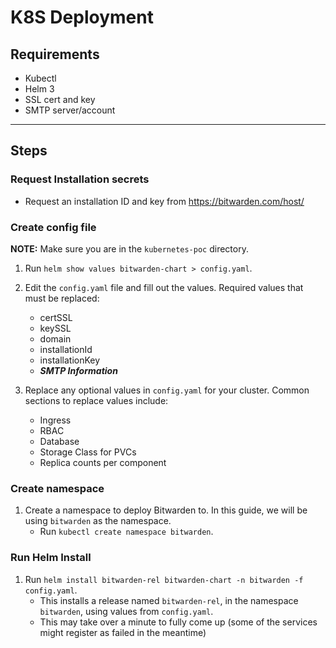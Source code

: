 # K8S Deployment

## Requirements

- Kubectl
- Helm 3
- SSL cert and key
- SMTP server/account

---

## Steps
### Request Installation secrets
- Request an installation ID and key from https://bitwarden.com/host/

### Create config file
**NOTE:** Make sure you are in the `kubernetes-poc` directory.  
1. Run `helm show values bitwarden-chart > config.yaml`.
1. Edit the `config.yaml` file and fill out the values.  Required values that must be replaced:
    - certSSL
    - keySSL
    - domain
    - installationId
    - installationKey
    - ***SMTP Information***

1. Replace any optional values in `config.yaml` for your cluster.  Common sections to replace values include:
    - Ingress
    - RBAC
    - Database
    - Storage Class for PVCs
    - Replica counts per component

### Create namespace
1. Create a namespace to deploy Bitwarden to.  In this guide, we will be using `bitwarden` as the namespace.
    - Run `kubectl create namespace bitwarden`.

### Run Helm Install
1. Run `helm install bitwarden-rel bitwarden-chart -n bitwarden -f config.yaml`.
    - This installs a release named `bitwarden-rel`, in the namespace `bitwarden`, using values from `config.yaml`.
    - This may take over a minute to fully come up (some of the services might register as failed in the meantime)
